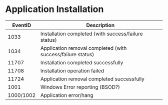 # Application Installation  

 | EventID | Description |  
 | --- | --- |  
 | 1033 | Installation completed (with success/failure status) |  
 | 1034 | Application removal completed (with success/failure status) |  
 | 11707 | Installation completed successfully |  
 | 11708 | Installation operation failed |  
 | 11724 | Application removal completed successfully |  
 | 1001 | Windows Error reporting (BSOD?) |  
 | 1000/1002 | Application error/hang |  
 